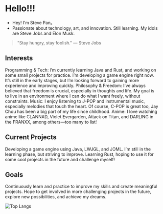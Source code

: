 # Hello!!!
- Hey! I'm Steve Pan。 
- Passionate about technology, art, and innovation. Still learning. My idols are Steve Jobs and Elon Musk.
> "Stay hungry, stay foolish." — Steve Jobs

## Interests

Programming & Tech: I’m currently learning Java and Rust, and working on some small projects for practice. I’m developing a game engine right now. It’s still in the early stages, but I’m looking forward to gaining more experience and improving quickly.
Philosophy & Freedom: I’ve always believed that freedom is crucial, especially in thoughts and life. My goal is to live in an environment where I can do what I want freely, without constraints.
Music: I enjoy listening to J-POP and instrumental music, especially melodies that touch the heart. Of course, C-POP is great too, Jay Chou has been a big part of my life since childhood.
Anime: I love watching anime like CLANNAD, Violet Evergarden, Attack on Titan, and DARLING in the FRANXX, among others—too many to list!

## Current Projects

Developing a game engine using Java, LWJGL, and JOML. I’m still in the learning phase, but striving to improve.
Learning Rust, hoping to use it for some cool projects in the future and challenge myself!

## Goals

Continuously learn and practice to improve my skills and create meaningful projects.
Hope to get involved in more challenging projects in the future, explore new possibilities, and achieve my dreams.

![Top Langs](https://github-readme-stats.vercel.app/api/top-langs/?username=stevepan643&layout=compact)

